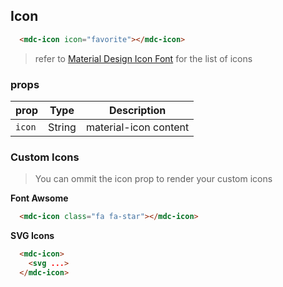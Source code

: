 ## Icon

```html
  <mdc-icon icon="favorite"></mdc-icon>
```

> refer to [Material Design Icon Font](https://material.io/icons/) for the list of icons 

### props

| prop | Type | Description |
|-------|------|-------------|
|`icon`|String| material-icon content |

### Custom Icons

> You can ommit the icon prop to render your custom icons 

**Font Awsome**

```html
  <mdc-icon class="fa fa-star"></mdc-icon>
```


**SVG Icons**

```html
  <mdc-icon> 
    <svg ...> 
  </mdc-icon>
```
